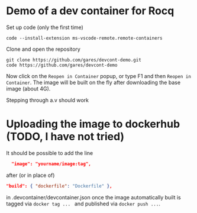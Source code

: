 # Demo of a dev container for Rocq

Set up code (only the first time)

```
code --install-extension ms-vscode-remote.remote-containers
```

Clone and open the repository

```
git clone https://github.com/gares/devcont-demo.git
code https://github.com/gares/devcont-demo
```

Now click on the `Reopen in Container` popup, or type
F1 and then `Reopen in Container`. The image will be built on the fly after downloading the base image (about 4G).

Stepping through a.v should work

# Uploading the image to dockerhub (TODO, I have not tried)

It should be possible to add the line

```json
  "image": "yourname/image:tag",
```

after (or in place of)

```json
"build": { "dockerfile": "Dockerfile" },
```

in .devcontainer/devcontainer.json once the image automatically
built is tagged via `docker tag ... ` and published via `docker push ...`.

